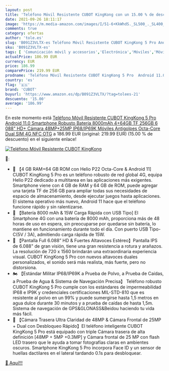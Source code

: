 ```yaml
---
layout: post
title: 'Teléfono Móvil Resistente CUBOT KingKong con un 15.00 % de descuento'
date: 2021-09-26 18:11:17
image: 'https://m.media-amazon.com/images/I/51-6+KkWhdS._SL500_._SL400_.jpg'
comments: true
category: ofertas
author: 'tole.es'
slug: 'B091Z3VLTX-es Teléfono Móvil Resistente CUBOT KingKong 5 Pro Android...'
sku: 'B091Z3VLTX-es'
tags: [ 'Comunicación móvil y accesorios','Electrónica','Móviles','Móviles y smartphones libres','android','cubot', ]
actualPrice: 186.99 EUR
currency: EUR
price: 186.99
comparePrice: 219.99 EUR
prodname: 'Teléfono Móvil Resistente CUBOT KingKong 5 Pro  Android 11.0 Smartphone Robusto Batería 8000mAh 4+64GB TF 256GB  6 088" HD+ Cámara 48MP+25MP IP68/IP69K Móviles Antigolpes Octa-Core Dual SIM 4G NFC OTG'
country: 'es'
flag: '🇪🇸'
brand: 'CUBOT'
buyurl: 'https://www.amazon.es/dp/B091Z3VLTX/?tag=tolees-21'
descuento: '15.00'
average: '186.99'
---
```


En este momento está [Teléfono Móvil Resistente CUBOT KingKong 5 Pro  Android 11.0 Smartphone Robusto Batería 8000mAh 4+64GB TF 256GB  6 088" HD+ Cámara 48MP+25MP IP68/IP69K Móviles Antigolpes Octa-Core Dual SIM 4G NFC OTG](https://www.amazon.es/dp/B091Z3VLTX/?tag=tolees-21) a 186.99 EUR (original: 219.99 EUR) (15.00 %  de descuento) en el siguiente enlace!

[![Teléfono Móvil Resistente CUBOT KingKong](https://m.media-amazon.com/images/I/51-6+KkWhdS._SL500_._SL400_.jpg)](https://www.amazon.es/dp/B091Z3VLTX/?tag=tolees-21)

🔎:

- 🚀 【4 GB RAM+64 GB ROM con Helio P22 Octa-Core & Android 11] CUBOT KingKong 5 Pro es un teléfono robusto de red global 4G, equipa Helio P22 dedicado a multitarea en las aplicaciones más exigentes. Smartphone viene con 4 GB de RAM y 64 GB de ROM, puede agregar una tarjeta TF de 256 GB para ampliar todas sus necesidades de espacio de almacenamiento, desde ejecutar juegos hasta aplicaciones. El sistema operativo más nuevo, Android 11 hace que el teléfono funcione rápido y sin ralentizarse.
- 🔋 【Batería 8000 mAh & 15W Carga Rápida con USB Tipo] El Smartphone 4G con una batería de 8000 mAh, proporciona más de 48 horas de uso en espera, sin preocuparse por quedarse sin batería, lo mantiene en funcionamiento durante todo el día. Con puerto USB Tipo-C(5V / 3A), admitiendo carga rápida de 15W.
- 📳 【Pantalla Full 6.088” HD & Fuertes Altavoces Estéreo】Pantalla IPS de 6.088" de gran visión, tiene una gran resistencia a rotura y arañazos. La resolución de 720 x 1560 brindarán una extraordinaria experiencia visual. CUBOT KingKong 5 Pro con nuevos altavoces duales personalizados, el sonido será más realista, más fuerte, pero no distorsiona.
- 🏍 【Estándar Militar IP68/IP69K a Prueba de Polvo, a Prueba de Caídas, a Prueba de Agua & Sistema de Navegación Precisa】 Teléfono robusto CUBOT KingKong 5 Pro cumple con los estándares de impermeabilidad IP68 e IP9K y credenciales certificaciones MIL-STD-810 que es resistente al polvo en un 99% y puede sumergirse hasta 1,5 metros en agua dulce durante 30 minutos y a prueba de caídas de hasta 1,5m. Sistema de navegación de GPS&GLONASS&Beidou haciendo tu vida más fácil.
- 📸 【Cámara Trasera Ultra Claridad de 48MP & Cámara Frontal de 25MP + Dual con Desbloqueo Rápido】El teléfono inteligente CUBOT KingKong 5 Pro está equipado con triple Cámara trasera de alta definición [48MP + 5MP +0.3MP] y Cámara frontal de 25 MP con flash LED trasero que le ayuda a tomar fotografías claras en ambientes oscuros. Smartphone KingKong 5 Pro incorpora Face ID y un sensor de huellas dactilares en el lateral tardando 0.1s para desbloquear.

[🛒 Aquí!!!](https://www.amazon.es/dp/B091Z3VLTX/?tag=tolees-21)
